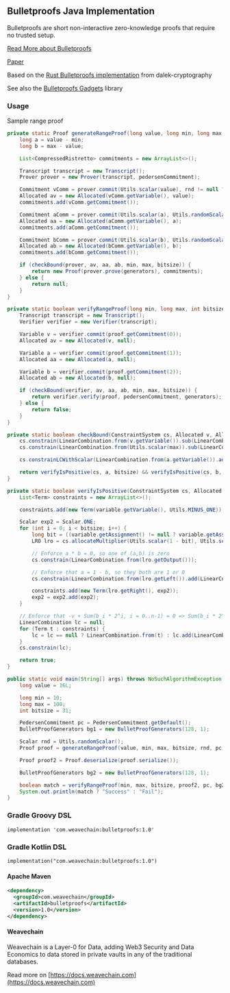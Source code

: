 ## Bulletproofs Java Implementation

Bulletproofs are short non-interactive zero-knowledge proofs that require no trusted setup. 

[Read More about Bulletproofs](https://crypto.stanford.edu/bulletproofs/)

[Paper](https://eprint.iacr.org/2017/1066.pdf)

Based on the [Rust Bulletproofs implementation](https://github.com/dalek-cryptography/bulletproofs) from dalek-cryptography

See also the [Bulletproofs Gadgets](https://github.com/weavechain/bulletproofs-gadgets) library


### Usage

Sample range proof

```java
private static Proof generateRangeProof(long value, long min, long max, int bitsize, Scalar rnd, PedersenCommitment pedersenCommitment, BulletProofGenerators generators) {
    long a = value - min;
    long b = max - value;

    List<CompressedRistretto> commitments = new ArrayList<>();

    Transcript transcript = new Transcript();
    Prover prover = new Prover(transcript, pedersenCommitment);

    Commitment vComm = prover.commit(Utils.scalar(value), rnd != null ? rnd : Utils.randomScalar());
    Allocated av = new Allocated(vComm.getVariable(), value);
    commitments.add(vComm.getCommitment());

    Commitment aComm = prover.commit(Utils.scalar(a), Utils.randomScalar());
    Allocated aa = new Allocated(aComm.getVariable(), a);
    commitments.add(aComm.getCommitment());

    Commitment bComm = prover.commit(Utils.scalar(b), Utils.randomScalar());
    Allocated ab = new Allocated(bComm.getVariable(), b);
    commitments.add(bComm.getCommitment());

    if (checkBound(prover, av, aa, ab, min, max, bitsize)) {
        return new Proof(prover.prove(generators), commitments);
    } else {
        return null;
    }
}

private static boolean verifyRangeProof(long min, long max, int bitsize, Proof proof, PedersenCommitment pedersenCommitment, BulletProofGenerators generators) {
    Transcript transcript = new Transcript();
    Verifier verifier = new Verifier(transcript);

    Variable v = verifier.commit(proof.getCommitment(0));
    Allocated av = new Allocated(v, null);

    Variable a = verifier.commit(proof.getCommitment(1));
    Allocated aa = new Allocated(a, null);

    Variable b = verifier.commit(proof.getCommitment(2));
    Allocated ab = new Allocated(b, null);

    if (checkBound(verifier, av, aa, ab, min, max, bitsize)) {
        return verifier.verify(proof, pedersenCommitment, generators);
    } else {
        return false;
    }
}

private static boolean checkBound(ConstraintSystem cs, Allocated v, Allocated a, Allocated b, long min, long max, Integer bitsize) {
    cs.constrain(LinearCombination.from(v.getVariable()).sub(LinearCombination.from(Utils.scalar(min))).sub(LinearCombination.from(a.getVariable())));
    cs.constrain(LinearCombination.from(Utils.scalar(max)).sub(LinearCombination.from(v.getVariable())).sub(LinearCombination.from(b.getVariable())));

    cs.constrainLCWithScalar(LinearCombination.from(a.getVariable()).add(LinearCombination.from(b.getVariable())), Utils.scalar(max - min));

    return verifyIsPositive(cs, a, bitsize) && verifyIsPositive(cs, b, bitsize);
}

private static boolean verifyIsPositive(ConstraintSystem cs, Allocated variable, int bitsize) {
    List<Term> constraints = new ArrayList<>();

    constraints.add(new Term(variable.getVariable(), Utils.MINUS_ONE));

    Scalar exp2 = Scalar.ONE;
    for (int i = 0; i < bitsize; i++) {
        long bit = ((variable.getAssignment() != null ? variable.getAssignment() : 0L) >> i) & 1;
        LRO lro = cs.allocateMultiplier(Utils.scalar(1 - bit), Utils.scalar(bit));

        // Enforce a * b = 0, so one of (a,b) is zero
        cs.constrain(LinearCombination.from(lro.getOutput()));

        // Enforce that a = 1 - b, so they both are 1 or 0
        cs.constrain(LinearCombination.from(lro.getLeft()).add(LinearCombination.from(lro.getRight()).sub(LinearCombination.from(Scalar.ONE))));

        constraints.add(new Term(lro.getRight(), exp2));
        exp2 = exp2.add(exp2);
    }

    // Enforce that -v + Sum(b_i * 2^i, i = 0..n-1) = 0 => Sum(b_i * 2^i, i = 0..n-1) = v
    LinearCombination lc = null;
    for (Term t : constraints) {
        lc = lc == null ? LinearCombination.from(t) : lc.add(LinearCombination.from(t));
    }
    cs.constrain(lc);

    return true;
}

public static void main(String[] args) throws NoSuchAlgorithmException, IOException {
    long value = 16L;

    long min = 10;
    long max = 100;
    int bitsize = 31;

    PedersenCommitment pc = PedersenCommitment.getDefault();
    BulletProofGenerators bg1 = new BulletProofGenerators(128, 1);

    Scalar rnd = Utils.randomScalar();
    Proof proof = generateRangeProof(value, min, max, bitsize, rnd, pc, bg1);

    Proof proof2 = Proof.deserialize(proof.serialize());

    BulletProofGenerators bg2 = new BulletProofGenerators(128, 1);

    boolean match = verifyRangeProof(min, max, bitsize, proof2, pc, bg2);
    System.out.println(match ? "Success" : "Fail");
}
```

### Gradle Groovy DSL
```
implementation 'com.weavechain:bulletproofs:1.0'
```

### Gradle Kotlin DSL

```
implementation("com.weavechain:bulletproofs:1.0")
```

#### Apache Maven

```xml
<dependency>
  <groupId>com.weavechain</groupId>
  <artifactId>bulletproofs</artifactId>
  <version>1.0</version>
</dependency>
```

#### Weavechain

Weavechain is a Layer-0 for Data, adding Web3 Security and Data Economics to data stored in private vaults in any of the traditional databases.

Read more on [https://docs.weavechain.com](https://docs.weavechain.com)